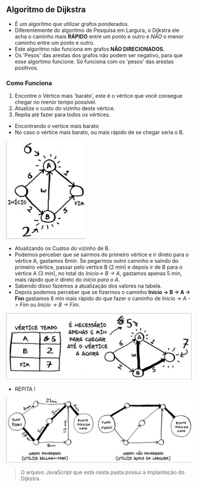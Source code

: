 ## Algoritmo de Dijkstra
- É um algoritmo que utilizar grafos ponderados.
- Diferentemente do algoritmo de Pesquisa em Largura, o Dijkstra ele acha o caminho mais **RÁPIDO** entre um ponto e outro e *NÃO* o menor caminho entre um ponto e outro.
- Este algoritmo não funciona em grafos **NÃO DIRECIONADOS**.
- Os 'Pesos' das arestas dos grafos não podem ser negativo, para que esse algortimo funcione. Só funciona com os 'pesos' das arestas positivos.

### Como Funciona
1. Encontre o Vértice mais 'barato', este é o vértice que você consegue chegar no menor tempo possível.
2. Atualize o custo do vizinho deste vértice.
3. Repita até fazer para todos os vértices.

- Encontrando o vertice mais barato
- No caso o vértice mais barato, ou mais rápido de se chegar seria o B.

![vertice](./IMG/Verticemaisbarato.png)

- Atualizando os Custos do vizinho de B.
- Podemos perceber que se sairmos do primeiro vértice e ir direto para o vértice A, gastamos 6min. Se pegarmos outro caminho e saindo do primeiro vértice, passar pelo vértice B (2 min) e depois ir de B para o vértice A (3 min), no total do *Inicio-> B -> A*, gastamos apenas 5 min, mais rápido que ir direto do *início para o A*.
- Sabendo disso fazemos a atualização dos valores na tabela.
- Depois podemos perceber que se fizermos o caminho **Inicio -> B -> A -> Fim** gastamos 6 min mais rápido do que fazer o caminho de *Inicio -> A -> Fim* ou *Inicio -> B -> Fim*.

![update](./IMG/Viznho.png)

- REPITA !

![REPITA](./IMG/Diff.png)


> O arquivo JavaScript que está nesta pasta possui a implantação do Dijkstra.
